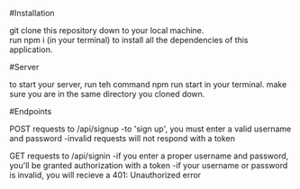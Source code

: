 #Installation

git clone this repository down to your local machine.  
run npm i (in your terminal) to install all the dependencies of this application. 

#Server

to start your server, run teh command npm run start in your terminal. make sure you are in the same directory you cloned down.  

#Endpoints

POST requests to /api/signup
-to 'sign up', you must enter a valid username and password
-invalid requests will not respond with a token

GET requests to /api/signin
-if you enter a proper username and password, you'll be granted authorization with a token
-if your username or password is invalid, you will recieve a 401: Unauthorized error
